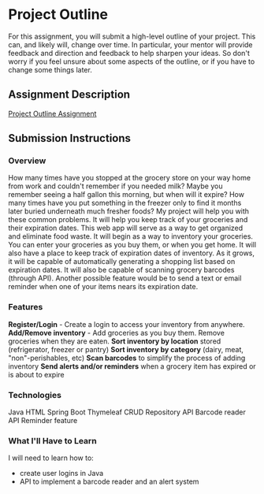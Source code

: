 # Project Outline
For this assignment, you will submit a high-level outline of your project. This can, and likely will, change over time. In particular, your mentor will provide feedback and direction and feedback to help sharpen your ideas. So don't worry if you feel unsure about some aspects of the outline, or if you have to change some things later.

## Assignment Description
[Project Outline Assignment](https://education.launchcode.org/liftoff/assignments/project-outline/)

## Submission Instructions

### Overview
How many times have you stopped at the grocery store on your way home from work and couldn't remember if you needed milk? Maybe you remember seeing a half gallon this morning, but when will it expire?  How many times have you put something in the freezer only to find it months later buried underneath much fresher foods? My project will help you with these common problems.  It will help you keep track of your groceries and their expiration dates.  This web app will serve as a way to get organized and eliminate food waste.  It will begin as a way to inventory your groceries.  You can enter your groceries as you buy them, or when you get home.  It will also have a place to keep track of expiration dates of inventory.  As it grows, it will be capable of automatically generating a shopping list based on expiration dates.  It will also be capable of scanning grocery barcodes (through API).  Another possible feature would be to send a text or email reminder when one of your items nears its expiration date.  

### Features
**Register/Login** - Create a login to access your inventory from anywhere.
**Add/Remove inventory** - Add groceries as you buy them.  Remove groceries when they are eaten.
**Sort inventory by location** stored (refrigerator, freezer or pantry)
**Sort inventory by category** (dairy, meat, "non"-perishables, etc)
**Scan barcodes** to simplify the process of adding inventory
**Send alerts and/or reminders** when a grocery item has expired or is about to expire


### Technologies
Java
HTML
Spring Boot
Thymeleaf
CRUD Repository
API Barcode reader
API Reminder feature
### What I'll Have to Learn
I will need to learn how to:
- create user logins in Java
- API to implement a barcode reader and an alert system 
